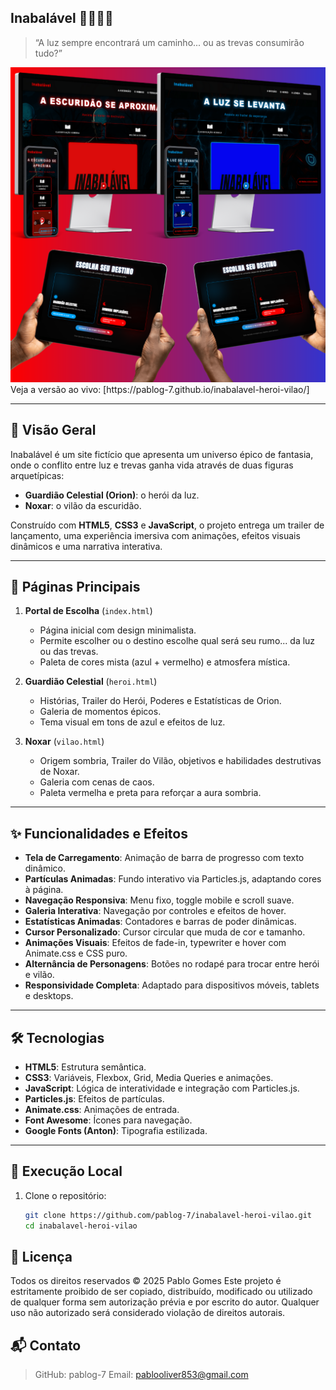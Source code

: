 ## Inabalável 🦸‍♂️🦹‍♂️

> “A luz sempre encontrará um caminho... ou as trevas consumirão tudo?”
  <img src="https://raw.githubusercontent.com/PabloG-7/inabalavel-heroi-vilao/refs/heads/main/inabalavel-apresentacao.png" width="600" alt="Preview inabalavel">
  Veja a versão ao vivo:  
[https://pablog-7.github.io/inabalavel-heroi-vilao/]

---

## 🔮 Visão Geral

Inabalável é um site fictício que apresenta um universo épico de fantasia, onde o conflito entre luz e trevas ganha vida através de duas figuras arquetípicas:

- **Guardião Celestial (Orion)**: o herói da luz.  
- **Noxar**: o vilão da escuridão.  

Construído com **HTML5**, **CSS3** e **JavaScript**, o projeto entrega um trailer de lançamento, uma experiência imersiva com animações, efeitos visuais dinâmicos e uma narrativa interativa.

---

## 📖 Páginas Principais

1. **Portal de Escolha** (`index.html`)  
   - Página inicial com design minimalista.  
   - Permite escolher ou o destino escolhe qual será seu rumo... da luz ou das trevas.  
   - Paleta de cores mista (azul + vermelho) e atmosfera mística.

2. **Guardião Celestial** (`heroi.html`)  
   - Histórias, Trailer do Herói, Poderes e Estatísticas de Orion.  
   - Galeria de momentos épicos.  
   - Tema visual em tons de azul e efeitos de luz.

3. **Noxar** (`vilao.html`)  
   - Origem sombria, Trailer do Vilão, objetivos e habilidades destrutivas de Noxar.  
   - Galeria com cenas de caos.  
   - Paleta vermelha e preta para reforçar a aura sombria.

---

## ✨ Funcionalidades e Efeitos

- **Tela de Carregamento**: Animação de barra de progresso com texto dinâmico.  
- **Partículas Animadas**: Fundo interativo via Particles.js, adaptando cores à página.  
- **Navegação Responsiva**: Menu fixo, toggle mobile e scroll suave.  
- **Galeria Interativa**: Navegação por controles e efeitos de hover.  
- **Estatísticas Animadas**: Contadores e barras de poder dinâmicas.  
- **Cursor Personalizado**: Cursor circular que muda de cor e tamanho.  
- **Animações Visuais**: Efeitos de fade-in, typewriter e hover com Animate.css e CSS puro.  
- **Alternância de Personagens**: Botões no rodapé para trocar entre herói e vilão.  
- **Responsividade Completa**: Adaptado para dispositivos móveis, tablets e desktops.

---

## 🛠 Tecnologias

- **HTML5**: Estrutura semântica.  
- **CSS3**: Variáveis, Flexbox, Grid, Media Queries e animações.  
- **JavaScript**: Lógica de interatividade e integração com Particles.js.  
- **Particles.js**: Efeitos de partículas.  
- **Animate.css**: Animações de entrada.  
- **Font Awesome**: Ícones para navegação.  
- **Google Fonts (Anton)**: Tipografia estilizada.

---

## 🚀 Execução Local

1. Clone o repositório:

   ```bash
   git clone https://github.com/pablog-7/inabalavel-heroi-vilao.git
   cd inabalavel-heroi-vilao

## 📜 Licença
Todos os direitos reservados © 2025 Pablo Gomes
Este projeto é estritamente proibido de ser copiado, distribuído, modificado ou utilizado de qualquer forma sem autorização prévia e por escrito do autor. Qualquer uso não autorizado será considerado violação de direitos autorais.

## 📬 Contato
>GitHub: pablog-7
>Email: pablooliver853@gmail.com
